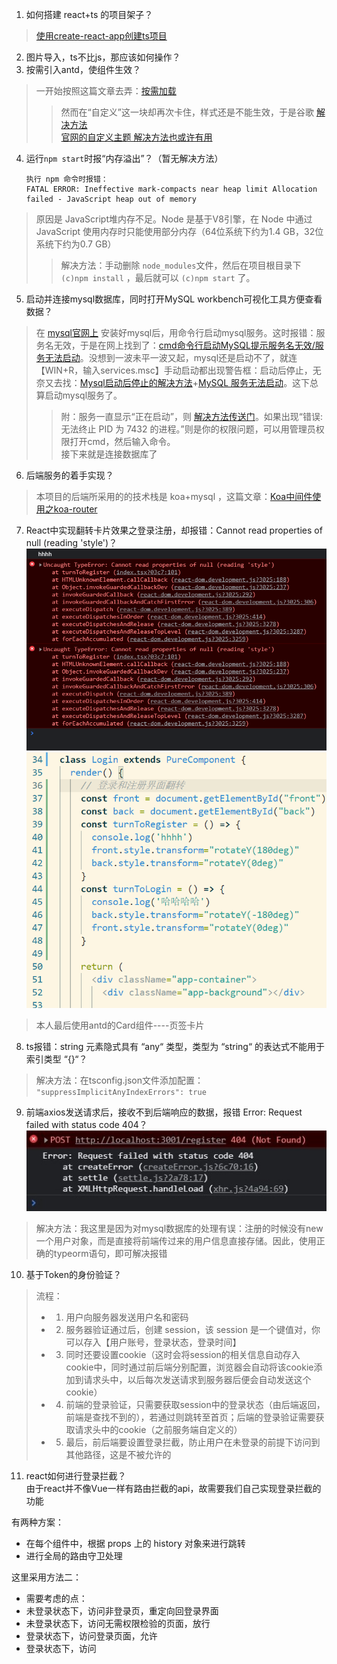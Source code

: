 1. 如何搭建 react+ts 的项目架子？
> [使用create-react-app创建ts项目](https://www.cnblogs.com/feiyu159/p/14154963.html)
2. 图片导入，ts不比js，那应该如何操作？
3. 按需引入antd，使组件生效？
> 一开始按照这篇文章去弄：[按需加载](https://blog.csdn.net/weixin_46398902/article/details/104505491)
> > 然而在“自定义”这一块却再次卡住，样式还是不能生效，于是谷歌 [解决方法](https://github.com/ant-design/ant-design-landing/issues/235)  
> > [官网的自定义主题 解决方法也或许有用](https://ant.design/docs/react/use-with-create-react-app-cn)
4. 运行`npm start`时报“内存溢出”？（暂无解决方法）
    ```
    执行 npm 命令时报错：
    FATAL ERROR: Ineffective mark-compacts near heap limit Allocation failed - JavaScript heap out of memory
    ```
> 原因是 JavaScript堆内存不足。Node 是基于V8引擎，在 Node 中通过 JavaScript 使用内存时只能使用部分内存（64位系统下约为1.4 GB，32位系统下约为0.7 GB）
> > 解决方法：手动删除 `node_modules`文件，然后在项目根目录下 `(c)npm install` ，最后就可以 `(c)npm start` 了。
5. 启动并连接mysql数据库，同时打开MySQL workbench可视化工具方便查看数据？
> 在 [mysql官网上](https://dev.mysql.com/downloads/installer/) 安装好mysql后，用命令行启动mysql服务。这时报错：服务名无效，于是在网上找到了：[cmd命令行启动MySQL提示服务名无效/服务无法启动](https://blog.csdn.net/weixin_43720619/article/details/89036335)。没想到一波未平一波又起，mysql还是启动不了，就连【WIN+R，输入services.msc】手动启动都出现警告框：启动后停止，无奈又去找：[Mysql启动后停止的解决方法](https://www.cnblogs.com/pandaly/p/11738789.html)+[MySQL 服务无法启动](https://blog.csdn.net/qq_32682301/article/details/118339414)。这下总算启动mysql服务了。
> > 附：服务一直显示“正在启动”，则 [解决方法传送门](https://www.yisu.com/zixun/28154.html)。如果出现“错误: 无法终止 PID 为 7432 的进程。”则是你的权限问题，可以用管理员权限打开cmd，然后输入命令。   
> 接下来就是连接数据库了
6. 后端服务的着手实现？
> 本项目的后端所采用的的技术栈是 koa+mysql ，这篇文章：[Koa中间件使用之koa-router](https://www.jianshu.com/p/f169c342b4d5)
7. React中实现翻转卡片效果之登录注册，却报错：Cannot read properties of null (reading 'style')？
![](img/2.png)![](img/3.png)
> 本人最后使用antd的Card组件----页签卡片
8. ts报错：string 元素隐式具有 “any“ 类型，类型为 “string“ 的表达式不能用于索引类型 “{}“？
> 解决方法：在tsconfig.json文件添加配置：
`"suppressImplicitAnyIndexErrors": true`
9. 前端axios发送请求后，接收不到后端响应的数据，报错 Error: Request failed with status code 404？
![](img/4.jpg)
> 解决方法：我这里是因为对mysql数据库的处理有误：注册的时候没有new一个用户对象，而是直接将前端传过来的用户信息直接存储。因此，使用正确的typeorm语句，即可解决报错
10. 基于Token的身份验证？
> 流程：
> - 1. 用户向服务器发送用户名和密码
> - 2. 服务器验证通过后，创建 session，该 session 是一个键值对，你可以存入【用户账号，登录状态，登录时间】
> - 3. 同时还要设置cookie（这时会将session的相关信息自动存入cookie中，同时通过前后端分别配置，浏览器会自动将该cookie添加到请求头中，以后每次发送请求到服务器后便会自动发送这个cookie）
> - 4. 前端的登录验证，只需要获取session中的登录状态（由后端返回，前端是查找不到的），若通过则跳转至首页；后端的登录验证需要获取请求头中的cookie（之前服务端自定义的）
> - 5. 最后，前后端要设置登录拦截，防止用户在未登录的前提下访问到其他路径，这是不被允许的
11. react如何进行登录拦截？  
由于react并不像Vue一样有路由拦截的api，故需要我们自己实现登录拦截的功能  

有两种方案：
- 在每个组件中，根据 props 上的 history 对象来进行跳转   
- 进行全局的路由守卫处理  

这里采用方法二：
- 需要考虑的点：
- 未登录状态下，访问非登录页，重定向回登录界面
- 未登录状态下，访问无需权限检验的页面，放行
- 登录状态下，访问登录页面，允许
- 登录状态下，访问